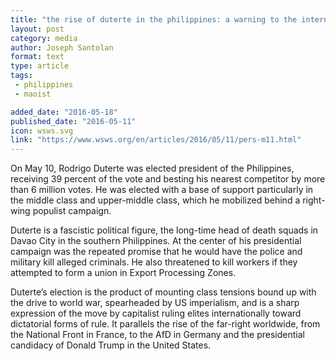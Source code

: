 ```yaml
---
title: "the rise of duterte in the philippines: a warning to the international working class."
layout: post
category: media
author: Joseph Santolan
format: text
type: article
tags: 
 - philippines
 - maoist

added_date: "2016-05-18"
published_date: "2016-05-11"
icon: wsws.svg
link: "https://www.wsws.org/en/articles/2016/05/11/pers-m11.html"
---
```


On May 10, Rodrigo Duterte was elected president of the Philippines, receiving
39 percent of the vote and besting his nearest competitor by more than 6
million votes. He was elected with a base of support particularly in the middle
class and upper-middle class, which he mobilized behind a right-wing populist
campaign.

Duterte is a fascistic political figure, the long-time head of death squads in
Davao City in the southern Philippines. At the center of his presidential
campaign was the repeated promise that he would have the police and military
kill alleged criminals. He also threatened to kill workers if they attempted to
form a union in Export Processing Zones.

Duterte’s election is the product of mounting class tensions bound up with the
drive to world war, spearheaded by US imperialism, and is a sharp expression of
the move by capitalist ruling elites internationally toward dictatorial forms
of rule. It parallels the rise of the far-right worldwide, from the National
Front in France, to the AfD in Germany and the presidential candidacy of Donald
Trump in the United States.
